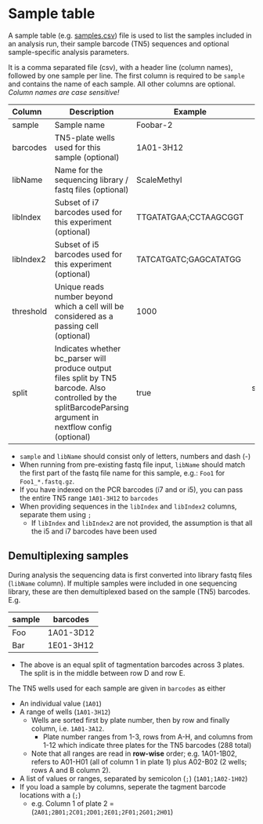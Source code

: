 # Sample table

A sample table (e.g. [samples.csv](examples/samples.csv)) file is used to list the samples included in an analysis run, their sample barcode (TN5) sequences and optional sample-specific analysis parameters.

It is a comma separated file (csv), with a header line (column names), followed by one sample per line. 
The first column is required to be `sample` and contains the name of each sample. All other columns are optional. _Column names are case sensitive!_

 Column | Description | Example | Default
:---- | ---- | ---- | :----:
sample | Sample name | Foobar-2 |
barcodes | TN5-plate wells used for this sample (optional) | 1A01-3H12 | 1A01-3H12
libName | Name for the sequencing library / fastq files (optional) | ScaleMethyl | ScaleMethyl
libIndex | Subset of i7 barcodes used for this experiment (optional) | TTGATATGAA;CCTAAGCGGT | All barcodes in references/i7.txt
libIndex2 | Subset of i5 barcodes used for this experiment (optional) | TATCATGATC;GAGCATATGG | All barcodes in references/i5.txt
threshold | Unique reads number beyond which a cell will be considered as a passing cell (optional) | 1000 | Will be calculated based on a heuristic
split | Indicates whether bc_parser will produce output files split by TN5 barcode. Also controlled by the splitBarcodeParsing argument in nextflow config (optional) | true | true, because splitBarcodeParsing is set to true by default

* `sample` and `libName` should consist only of letters, numbers and dash (-)
* When running from pre-existing fastq file input, `libName` should match the first part of the fastq file name for this sample, e.g.: `Foo1` for `Foo1_*.fastq.gz`.
* If you have indexed on the PCR barcodes (i7 and or i5), you can pass the entire TN5 range `1A01-3H12` to `barcodes`
* When providing sequences in the `libIndex` and `libIndex2` columns, separate them using `;`
    * If `libIndex` and `libIndex2` are not provided, the assumption is that all the i5 and i7 barcodes have been used 

## Demultiplexing samples
During analysis the sequencing data is first converted into library fastq files (`libName` column). If multiple samples were included in one sequencing library, these are then demultiplexed based on the sample (TN5) barcodes. E.g.

sample | barcodes
-- | --
Foo | 1A01-3D12
Bar | 1E01-3H12

* The above is an equal split of tagmentation barcodes across 3 plates. The split is in the middle between row D and row E.

The TN5 wells used for each sample are given in `barcodes` as either
* An individual value (`1A01`)
* A range of wells (`1A01-3H12`)
    * Wells are sorted first by plate number, then by row and finally column, i.e. `1A01-3A12`.
        * Plate number ranges from 1-3, rows from A-H, and columns from 1-12 which indicate three plates for the TN5 barcodes (288 total)
    * Note that all ranges are read in **row-wise** order; e.g. 1A01-1B02, refers to A01-H01 (all of column 1 in plate 1) plus A02-B02 (2 wells; rows A and B column 2).
* A list of values or ranges, separated by semicolon (`;`) (`1A01;1A02-1H02`)
* If you load a sample by columns, seperate the tagment barcode locations with a (`;`)
     * e.g. Column 1 of plate 2 = (`2A01;2B01;2C01;2D01;2E01;2F01;2G01;2H01`)
